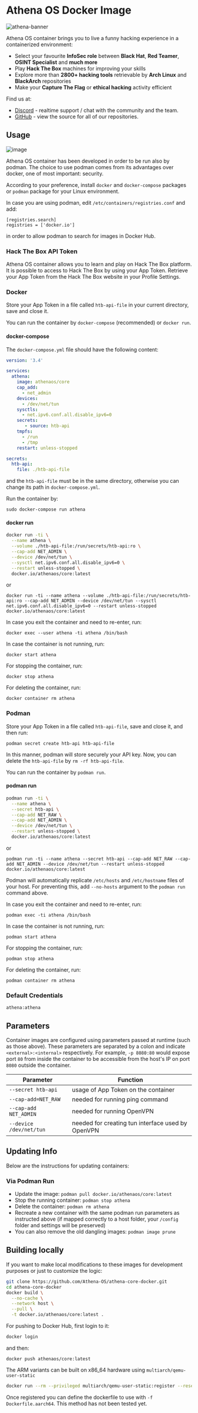 # Athena OS Docker Image

![athena-banner](https://user-images.githubusercontent.com/83867734/221656804-51b13a4f-876b-4ca8-856e-288d2209a949.png)


Athena OS container brings you to live a funny hacking experience in a containerized environment:

* Select your favourite **InfoSec role** between **Black Hat**, **Red Teamer**, **OSINT Specialist** and **much more**
* Play **Hack The Box** machines for improving your skills
* Explore more than **2800+ hacking tools** retrievable by **Arch Linux** and **BlackArch** repositories
* Make your **Capture The Flag** or **ethical hacking** activity efficient

Find us at:

* [Discord](https://discord.gg/DNjvQkb5Ad) - realtime support / chat with the community and the team.
* [GitHub](https://github.com/Athena-OS) - view the source for all of our repositories.

## Usage

![image](https://user-images.githubusercontent.com/83867734/222000470-f65a5ff3-90ea-435b-b30f-0143c668cbcd.png)

Athena OS container has been developed in order to be run also by podman. The choice to use podman comes from its advantages over docker, one of most important: security.

According to your preference, install `docker` and `docker-compose` packages or `podman` package for your Linux environment.

In case you are using podman, edit `/etc/containers/registries.conf` and add:
```
[registries.search]
registries = ['docker.io']
```
in order to allow podman to search for images in Docker Hub.

### Hack The Box API Token

Athena OS container allows you to learn and play on Hack The Box platform. It is possible to access to Hack The Box by using your App Token. Retrieve your App Token from the Hack The Box website in your Profile Settings.

### Docker

Store your App Token in a file called `htb-api-file` in your current directory, save and close it.

You can run the container by `docker-compose` (recommended) or `docker run`.

#### docker-compose

The `docker-compose.yml` file should have the following content:
```yaml
version: '3.4'

services:
  athena:
    image: athenaos/core
    cap_add:
      - net_admin
    devices:
      - /dev/net/tun
    sysctls:
      - net.ipv6.conf.all.disable_ipv6=0
    secrets:
       - source: htb-api
    tmpfs:
      - /run
      - /tmp
    restart: unless-stopped

secrets:
  htb-api:
    file: ./htb-api-file
```
and the `htb-api-file` must be in the same directory, otherwise you can change its path in `docker-compose.yml`.

Run the container by:
```
sudo docker-compose run athena
```

#### docker run

```bash
docker run -ti \
  --name athena \
  --volume ./htb-api-file:/run/secrets/htb-api:ro \
  --cap-add NET_ADMIN \
  --device /dev/net/tun \
  --sysctl net.ipv6.conf.all.disable_ipv6=0 \
  --restart unless-stopped \
  docker.io/athenaos/core:latest
```
or
```
docker run -ti --name athena --volume ./htb-api-file:/run/secrets/htb-api:ro --cap-add NET_ADMIN --device /dev/net/tun --sysctl net.ipv6.conf.all.disable_ipv6=0 --restart unless-stopped docker.io/athenaos/core:latest
```

In case you exit the container and need to re-enter, run:
```
docker exec --user athena -ti athena /bin/bash
```
In case the container is not running, run:
```
docker start athena
```

For stopping the container, run:
```
docker stop athena
```

For deleting the container, run:
```
docker container rm athena
```

### Podman

Store your App Token in a file called `htb-api-file`, save and close it, and then run:

```
podman secret create htb-api htb-api-file
```
In this manner, podman will store securely your API key. Now, you can delete the `htb-api-file` by `rm -rf htb-api-file`.

You can run the container by `podman run`.

#### podman run

```bash
podman run -ti \
  --name athena \
  --secret htb-api \
  --cap-add NET_RAW \
  --cap-add NET_ADMIN \
  --device /dev/net/tun \
  --restart unless-stopped \
  docker.io/athenaos/core:latest
```
or
```
podman run -ti --name athena --secret htb-api --cap-add NET_RAW --cap-add NET_ADMIN --device /dev/net/tun --restart unless-stopped docker.io/athenaos/core:latest
```
Podman will automatically replicate `/etc/hosts` and `/etc/hostname` files of your host. For preventing this, add `--no-hosts` argument to the `podman run` command above.

In case you exit the container and need to re-enter, run:
```
podman exec -ti athena /bin/bash
```
In case the container is not running, run:
```
podman start athena
```

For stopping the container, run:
```
podman stop athena
```

For deleting the container, run:
```
podman container rm athena
```
### Default Credentials

```
athena:athena
```

## Parameters

Container images are configured using parameters passed at runtime (such as those above). These parameters are separated by a colon and indicate `<external>:<internal>` respectively. For example, `-p 8080:80` would expose port `80` from inside the container to be accessible from the host's IP on port `8080` outside the container.

| Parameter | Function |
| ---- | --- |
| `--secret htb-api` | usage of App Token on the container |
| `--cap-add=NET_RAW ` | needed for running ping command |
| `--cap-add NET_ADMIN` | needed for running OpenVPN |
| `--device /dev/net/tun` | needed for creating tun interface used by OpenVPN |

## Updating Info

Below are the instructions for updating containers:

### Via Podman Run

* Update the image: `podman pull docker.io/athenaos/core:latest`
* Stop the running container: `podman stop athena`
* Delete the container: `podman rm athena`
* Recreate a new container with the same podman run parameters as instructed above (if mapped correctly to a host folder, your `/config` folder and settings will be preserved)
* You can also remove the old dangling images: `podman image prune`

## Building locally

If you want to make local modifications to these images for development purposes or just to customize the logic:

```bash
git clone https://github.com/Athena-OS/athena-core-docker.git
cd athena-core-docker
docker build \
  --no-cache \
  --network host \
  --pull \
  -t docker.io/athenaos/core:latest .
```

For pushing to Docker Hub, first login to it:

```bash
docker login
```

and then:

```
docker push athenaos/core:latest
```

The ARM variants can be built on x86_64 hardware using `multiarch/qemu-user-static`

```bash
docker run --rm --privileged multiarch/qemu-user-static:register --reset
```

Once registered you can define the dockerfile to use with `-f Dockerfile.aarch64`. This method has not been tested yet.

